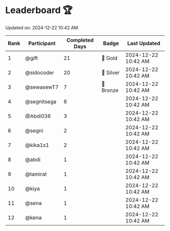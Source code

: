 # Leaderboard 🏆

Updated on: 2024-12-22 10:42 AM

| Rank | Participant       | Completed Days | Badge      | Last Updated         |
|------|-------------------|----------------|------------|----------------------|
| 1    | @gift             | 21             | 🏅 Gold     | 2024-12-22 10:42 AM |
| 2    | @sidocoder        | 20             | 🥈 Silver   | 2024-12-22 10:42 AM |
| 3    | @sewasewT7        | 7              | 🥉 Bronze   | 2024-12-22 10:42 AM |
| 4    | @segnitsega       | 6              |            | 2024-12-22 10:42 AM |
| 5    | @Abdi036          | 3              |            | 2024-12-22 10:42 AM |
| 6    | @segni            | 2              |            | 2024-12-22 10:42 AM |
| 7    | @kika1s1          | 2              |            | 2024-12-22 10:42 AM |
| 8    | @abdi             | 1              |            | 2024-12-22 10:42 AM |
| 9    | @tamirat          | 1              |            | 2024-12-22 10:42 AM |
| 10   | @kiya             | 1              |            | 2024-12-22 10:42 AM |
| 11   | @sena             | 1              |            | 2024-12-22 10:42 AM |
| 12   | @kena             | 1              |            | 2024-12-22 10:42 AM |
